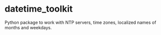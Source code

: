 # datetime_toolkit
Python package to work with NTP servers, time zones, localized names of months and weekdays.
